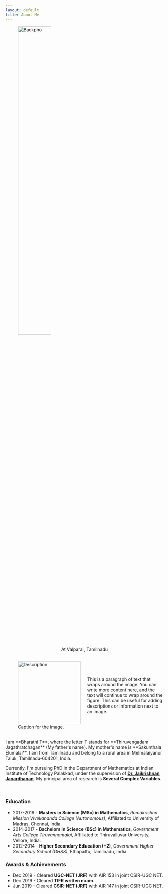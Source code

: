 ```yaml
---
layout: default
title: About Me
---
```


 <figure class="image">
 <img src="Backpho.png" alt="Backpho" width="50%" height="50%"/>
  <figcaption> <p align="center">
 At Valparai, Tamilnadu
</p>   </figcaption>
</figure> 




<div style="display: flex; align-items: center; justify-content: flex-start;">

  <!-- Image on the left side -->
  <figure style="float: left; margin-right: 20px;">
    <img src="https://example.com/image.jpg" alt="Description" style="width: 200px;"/>
    <figcaption>Caption for the image.</figcaption>
  </figure>

  <!-- Text wrapping around the image -->
  <p>
    This is a paragraph of text that wraps around the image. You can write more content here, and the text will continue to wrap around the figure. This can be useful for adding descriptions or information next to an image.
  </p>

</div>








<br clear="right"/>
I am **Bharathi T**, where the letter T stands for **Thiruvengadam Jagathratchagan** (My father's name). My mother's name is **Sakunthala Elumalai**. I am from Tamilnadu and belong to a rural area in Melmalaiyanur Taluk, Tamilnadu-604201, India. 

Currently, I'm pursuing PhD in the Department of Mathematics at Indian Institute of Technology Palakkad, under the supervision of [**Dr. Jaikrishnan Janardhanan**](https://jaikrishnanj.github.io/). My principal area of research is **Several Complex Variables**.  

<br/>

### Education 
- 2017-2019 - **Masters in Science (MSc) in Mathematics**, _Ramakrishna Mission Vivekananda College (Autonomous)_, Aﬃliated to University of Madras, Chennai, India.
- 2014-2017 - **Bachelors in Science (BSc) in Mathematics**, _Government Arts College Tiruvannamalai_, Aﬃliated to Thiruvalluvar University, Vellore, India.
- 2012-2014 - **Higher Secondary Education (+2)**, _Government Higher Secondary School (GHSS)_, Ethapattu, Tamilnadu, India.

### Awards & Achievements
- Dec 2019 - Cleared **UGC-NET (JRF)** with AIR 153 in joint CSIR-UGC NET.  
- Dec 2019 - Cleared **TIFR written exam**.
- Jun 2019  - Cleared  **CSIR-NET (JRF)** with AIR 147 in joint CSIR-UGC NET. 

